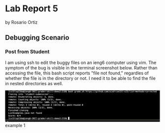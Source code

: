 # Lab Report 5
by Rosario Ortiz

## Debugging Scenario

### Post from Student
I am using ssh to edit the buggy files on an ieng6 computer using vim. The symptom of the bug is visible in the terminal screenshot below. Rather than accessing the file, this bash script reports "file not found," regardles of whether the file is in the directory or not. I need it to be able to find the file in nested directories as well.  

![Image](images/Screenshot%202023-06-07%20at%206.18.11%20PM.png)
example 1
